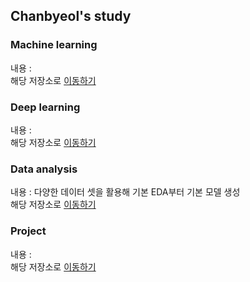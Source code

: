 ## Chanbyeol's study

### Machine learning
내용 : <br>
해당 저장소로 [이동하기](https://github.com/chanbyeol01/ML_LIB_CLASS)

### Deep learning
내용 : <br>
해당 저장소로 [이동하기]()

### Data analysis
내용 : 다양한 데이터 셋을 활용해 기본 EDA부터 기본 모델 생성 <br>
해당 저장소로 [이동하기](https://github.com/chanbyeol01/MyDataAnalysis_2022)

### Project
내용 : <br>
해당 저장소로 [이동하기]()


<!--
**chanbyeol01/chanbyeol01** is a ✨ _special_ ✨ repository because its `README.md` (this file) appears on your GitHub profile.

Here are some ideas to get you started:

- 🔭 I’m currently working on ...
- 🌱 I’m currently learning ...
- 👯 I’m looking to collaborate on ...
- 🤔 I’m looking for help with ...
- 💬 Ask me about ...
- 📫 How to reach me: ...
- 😄 Pronouns: ...
- ⚡ Fun fact: ...
-->

